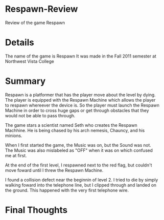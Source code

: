 # Respawn-Review
Review of the game Respawn
# Details
The name of the game is Respawn
It was made in the Fall 2011 semester at Northwest Vista College
# Summary
Respawn is a platformer that has the player move about the level by dying. The player is equipped with the Respawn Machine which allows the player to respawn whereever the device is. So the player must launch the Respawn Machine in order to cross huge gaps or get through obstacles that they would not be able to pass through.

The game stars a scientist named Seth who creates the Respawn Machhine. He is being chased by his arch nemesis, Chauncy, and his minions.


When I first started the game, the Music was on, but the Sound was not. The Music was also mislabeled as "OFF" when it was on which confused me at first.

At the end of the first level, I respawned next to the red flag, but couldn't move foward until I threw the Respawn Machine.

I found a collision defect near the beginnin of level 2. I tried to die by simply walking foward into the telephone line, but I clipped through and landed on the ground. This happened with the very first telephone wire.

# Final Thoughts
